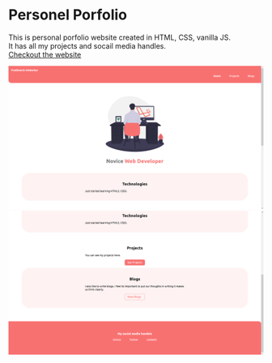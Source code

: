 # Personel Porfolio
This is personal porfolio website created in HTML, CSS, vanilla JS. </br>
It has all my projects and socail media handles.</br>
[Checkout the website](https://prathmeshumberkar.netlify.app/)

![Screenshot](/i1.png)</br>
![Screenshot](/i2.png)
